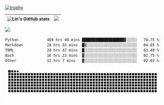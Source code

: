 [![trophy](https://github-profile-trophy.vercel.app/?username=ocss884&column=7)](https://github.com/ocss884)

| ![Lin's GitHub stats](https://github-readme-stats.vercel.app/api?username=ocss884&show_icons=true&hide_border=True&count_private=true) | ![](https://github-readme-streak-stats.herokuapp.com?user=ocss884&hide_border=true&date_format=M%20j%5B%2C%20Y%5D&ring=7EDDCF&fire=7EDDCF") |
| ------------------------------------------------------------ | ------------------------------------------------------------ |

![](https://komarev.com/ghpvc/?username=ocss884&color=brightgreen)

<!--START_SECTION:waka-->

```txt
Python             469 hrs 40 mins ███████████████████▓░░░░░   78.75 %
Markdown           28 hrs 55 mins  █▒░░░░░░░░░░░░░░░░░░░░░░░   04.85 %
TOML               20 hrs 47 mins  █░░░░░░░░░░░░░░░░░░░░░░░░   03.49 %
Bash               16 hrs 23 mins  ▓░░░░░░░░░░░░░░░░░░░░░░░░   02.75 %
Other              12 hrs 7 mins   ▓░░░░░░░░░░░░░░░░░░░░░░░░   02.03 %
```

<!--END_SECTION:waka-->

<p align="center">
   <img src="https://github.com/ocss884/ocss884/blob/output/github-snake.svg" alt="snake">
</p>
